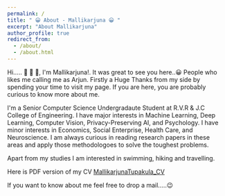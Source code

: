 ```yaml
---
permalink: /
title: " 😀 About - Mallikarjuna 😀 "
excerpt: "About Mallikarjuna"
author_profile: true
redirect_from: 
  - /about/
  - /about.html
---
```




Hi..... 🤩 🤩 🤩, I'm Mallikarjuna!. It was great to see you here..😀 People who likes me calling me as Arjun. Firstly a Huge Thanks 
from my side by spending your time to visit my page. If you are here, you are probably curious to know more about me. 

I'm a Senior Computer Science Undergradaute Student at R.V.R & J.C College of Engineering. I have major interests in Machine Learning,
Deep Learning, Computer Vision, Privacy-Preserving AI, and Psychology. I have minor interests in Economics, Social Enterprise, Health Care,
and Neuroscience. I am always curious in reading research papers in these areas and apply those methodologoes to solve the toughest
problems.

Apart from my studies I am interested in swimming, hiking and travelling. 

Here is PDF version of my CV <a href="MallikarjunaTupakula_CV.pdf" target="_blank">MallikarjunaTupakula_CV</a>

If you want to know about me feel free to drop a mail.....😉

